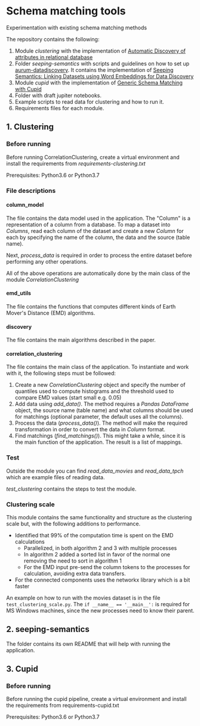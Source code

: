 # Schema matching tools
Experimentation with existing schema matching methods

The repository contains the following:
1. Module _clustering_ with the implementation of 
[Automatic Discovery of attributes in relational database](https://www.researchgate.net/profile/Divesh_Srivastava2/publication/221213724_Automatic_Discovery_of_Attributes_in_Relational_Databases/links/55edd50108ae0af8ee19d399/Automatic-Discovery-of-Attributes-in-Relational-Databases.pdf)
2. Folder _seeping-semantics_ with scripts and guidelines on how to set up
[aurum-datadiscovery](https://github.com/mitdbg/aurum-datadiscovery). It contains the implementation
of [Seeping Semantics: Linking Datasets using Word Embeddings for Data Discovery](https://ieeexplore.ieee.org/stamp/stamp.jsp?arnumber=8509314)
3. Module _cupid_ with the implementation of [Generic Schema Matching with Cupid](https://www.microsoft.com/en-us/research/wp-content/uploads/2016/02/tr-2001-58.pdf)
4. Folder with draft jupiter notebooks. 
3. Example scripts to read data for clustering and how to run it.
4. Requirements files for each module. 

## 1. Clustering 

### Before running
Before running CorrelationClustering, create a
virtual environment and install the requirements from 
*requirements-clustering.txt*

Prerequisites: Python3.6 or Python3.7

### File descriptions

#### column_model
The file contains the data model used in the application. 
The "Column" is a representation of a column from a database. 
To map a dataset into _Columns_, read each column of the dataset
and create a new _Column_ for each by specifying the name of the column,
the data and the source (table name). 

Next, _process_data_ is required in order to process the entire dataset
before performing any other operations. 

All of the above operations are automatically done by the main class
of the module _CorrelationClustering_

#### emd_utils
The file contains the functions that computes different kinds of
Earth Mover's Distance (EMD) algorithms. 

#### discovery
The file contains the main algorithms described in the paper.

#### correlation_clustering
The file contains the main class of the application. 
To instantiate and work with it, the following steps must be followed:
1. Create a new _CorrelationClustering_ object and specify 
the number of quantiles used to compute histograms and
the threshold used to compare EMD values (start small e.g. 0.05)
2. Add data using _add_data()_. The method requires a *Pandas DataFrame*
object, the source name (table name) and what columns should be used for 
matchings (optional parameter, the default uses all the columns).
3. Process the data (_process_data()_). The method will make the
required transformation in order to convert the data in _Column_ format.
4. Find matchings (_find_matchings()_). This might take a while,
since it is the main function of the application. The result is a list of 
mappings. 

### Test
Outside the module you can find 
_read_data_movies_ and _read_data_tpch_ which are example files of reading data.

*test_clustering* contains the steps to test the module. 

### Clustering scale 
This module contains the same functionality and structure as the clustering scale but, with the following additions to 
performance.

* Identified that 99% of the computation time is spent on the EMD calculations
  * Parallelized, in both algorithm 2 and 3 with multiple processes 
  * In algorithm 2 added a sorted list in favor of the normal one removing the need to sort in algorithm 1
  * For the EMD input pre-send the column tokens to the processes for calculation, avoiding extra data transfers. 
* For the connected components uses the networkx library which is a bit faster

 An example on how to run with the movies dataset is in the file `test_clustering_scale.py`. The 
 `if __name__ == '__main__':` is required for MS Windows machines, since the new processes need to know their parent. 

## 2. seeping-semantics
The folder contains its own README that will help with running the application.

## 3. Cupid 
### Before running
Before running the cupid pipeline, create a virtual environment and install the requirements
from requirements-cupid.txt

Prerequisites: Python3.6 or Python3.7

### 